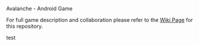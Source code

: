 Avalanche - Android Game

For full game description and collaboration please refer to the [Wiki Page](https://github.com/DaveGoosem/Avalanche/wiki) for this repository.

test
